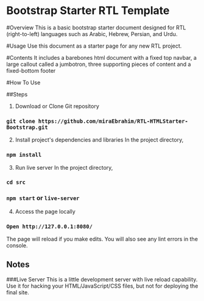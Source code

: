 # Bootstrap Starter RTL Template

#Overview
This is a basic bootstrap starter document designed for RTL (right-to-left) languages such as
Arabic, Hebrew, Persian, and Urdu.

#Usage
Use this document as a starter page for any new RTL project.

#Contents
It includes a barebones html document with a fixed top navbar, a large callout called a jumbotron, three supporting pieces of content and a fixed-bottom footer

#How To Use

##Steps

1. Download or Clone Git repository

### `git clone https://github.com/miraEbrahim/RTL-HTMLStarter-Bootstrap.git`

2. Install project's dependencies and libraries
   In the project directory,

### `npm install`

3. Run live server
   In the project directory,

### `cd src`

### `npm start` or `live-server`

4. Access the page locally

### `Open http://127.0.0.1:8080/`

The page will reload if you make edits.
You will also see any lint errors in the console.

## Notes

###Live Server
This is a little development server with live reload capability. Use it for hacking your HTML/JavaScript/CSS files, but not for deploying the final site.
